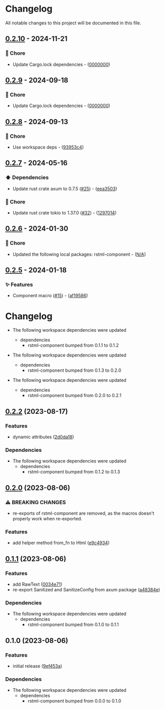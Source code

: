 # Changelog

All notable changes to this project will be documented in this file.

## [0.2.10](https://github.com/YoloDev/rstml-component/compare/0.2.9..0.2.10) - 2024-11-21

### 🔨 Chore

- Update Cargo.lock dependencies - ([0000000](https://github.com/YoloDev/rstml-component/commit/0000000))

## [0.2.9](https://github.com/YoloDev/rstml-component/compare/0.2.8..0.2.9) - 2024-09-18

### 🔨 Chore

- Update Cargo.lock dependencies - ([0000000](https://github.com/YoloDev/rstml-component/commit/0000000))

## [0.2.8](https://github.com/YoloDev/rstml-component/compare/0.2.7..0.2.8) - 2024-09-13

### 🔨 Chore

- Use workspace deps - ([93953c4](https://github.com/YoloDev/rstml-component/commit/93953c43c0057d3f9907e92c91d86106cebd678e))

## [0.2.7](https://github.com/YoloDev/rstml-component/compare/0.2.6..0.2.7) - 2024-05-16

### ⬆️ Dependencies

- Update rust crate axum to 0.7.5 ([#25](https://github.com/YoloDev/rstml-component/pull/25)) - ([eea3503](https://github.com/YoloDev/rstml-component/commit/eea35038a8565fa82dd374c6baffc2cfb1da74b6))

### 🔨 Chore

- Update rust crate tokio to 1.37.0 ([#32](https://github.com/YoloDev/rstml-component/pull/32)) - ([1297014](https://github.com/YoloDev/rstml-component/commit/1297014a6a013940494c2cda4285a9a8a15f4e0a))

## [0.2.6](https://github.com/YoloDev/rstml-component/compare/0.2.5..0.2.6) - 2024-01-30

### 🔨 Chore

- Updated the following local packages: rstml-component - ([N/A](https://github.com/YoloDev/rstml-component/commit/N/A))

## [0.2.5](https://github.com/YoloDev/rstml-component/compare/0.2.2..0.2.5) - 2024-01-18

### ✨ Features

- Component macro ([#15](https://github.com/YoloDev/rstml-component/pull/15)) - ([af19586](https://github.com/YoloDev/rstml-component/commit/af19586a86e0e760b0269d130962b72d904d5a75))

# Changelog

* The following workspace dependencies were updated
  * dependencies
    * rstml-component bumped from 0.1.1 to 0.1.2

* The following workspace dependencies were updated
  * dependencies
    * rstml-component bumped from 0.1.3 to 0.2.0

* The following workspace dependencies were updated
  * dependencies
    * rstml-component bumped from 0.2.0 to 0.2.1

## [0.2.2](https://github.com/YoloDev/rstml-component/compare/rstml-component-axum-v0.2.1...rstml-component-axum-v0.2.2) (2023-08-17)


### Features

* dynamic attributes ([2d0da18](https://github.com/YoloDev/rstml-component/commit/2d0da18727dc7adf43a8bc21f012853deec242e8))


### Dependencies

* The following workspace dependencies were updated
  * dependencies
    * rstml-component bumped from 0.1.2 to 0.1.3

## [0.2.0](https://github.com/YoloDev/rstml-component/compare/rstml-component-axum-v0.1.1...rstml-component-axum-v0.2.0) (2023-08-06)


### ⚠ BREAKING CHANGES

* re-exports of rstml-component are removed, as the macros doesn't properly work when re-exported.

### Features

* add helper method from_fn to Html ([e9c4934](https://github.com/YoloDev/rstml-component/commit/e9c4934d6a1b2f309d5eaf7df9343fa2307a34e0))

## [0.1.1](https://github.com/YoloDev/rstml-component/compare/rstml-component-axum-v0.1.0...rstml-component-axum-v0.1.1) (2023-08-06)


### Features

* add RawText ([0034e71](https://github.com/YoloDev/rstml-component/commit/0034e716fc0871a689b72b27a03acf88c982a476))
* re-export Sanitized and SanitizeConfig from axum package ([a48384e](https://github.com/YoloDev/rstml-component/commit/a48384e3689c1b296906be60ac3f204068214a18))


### Dependencies

* The following workspace dependencies were updated
  * dependencies
    * rstml-component bumped from 0.1.0 to 0.1.1

## 0.1.0 (2023-08-06)


### Features

* initial release ([9ef453a](https://github.com/YoloDev/rstml-component/commit/9ef453a6ec51e1093828cfccd6de43d21da7e9e0))


### Dependencies

* The following workspace dependencies were updated
  * dependencies
    * rstml-component bumped from 0.0.0 to 0.1.0
